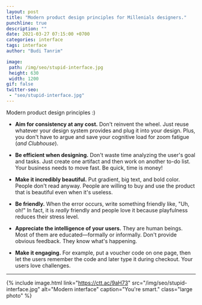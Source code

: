 ```yaml
---
layout: post
title: "Modern product design principles for Millenials designers."
punchline: true
description: ""
date: 2021-03-27 07:15:00 +0700
categories: interface
tags: interface
author: "Budi Tanrim"

image:
 path: /img/seo/stupid-interface.jpg
 height: 630
 width: 1200
gif: false
twitter-seo: 
 - "seo/stupid-interface.jpg"
---
```


Modern product design principles :)

- **Aim for consistency at any cost.** Don't reinvent the wheel. Just reuse whatever your design system provides and plug it into your design. Plus, you don't have to argue and save your cognitive load for zoom fatigue (_and Clubhouse_).

- **Be efficient when designing.** Don't waste time analyzing the user's goal and tasks. Just create one artifact and then work on another to-do list. Your business needs to move fast. Be quick, time is money!

- **Make it incredibly beautiful.** Put gradient, big text, and bold color. People don't read anyway. People are willing to buy and use the product that is beautiful even when it's useless.

- **Be friendly.** When the error occurs, write something friendly like, "Uh, oh!" In fact, it is _really_ friendly and people love it because playfulness reduces their stress level.

- **Appreciate the intelligence of your users.** They are human beings. Most of them are educated—formally or informally. Don't provide obvious feedback. They know what's happening.

- **Make it engaging.** For example, put a voucher code on one page, then let the users remember the code and later type it during checkout. Your users love challenges.

---


{% include image.html 
link="https://ctt.ac/9aH73"
src="/img/seo/stupid-interface.jpg" 
alt="Modern interface" 
caption="You're smart."
class="large photo" %}


